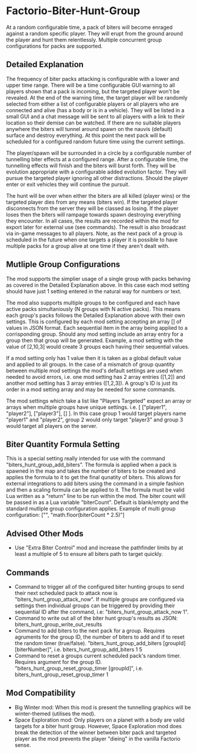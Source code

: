 # Factorio-Biter-Hunt-Group

At a random configurable time, a pack of biters will become enraged against a random specific player. They will erupt from the ground around the player and hunt them relentlessly. Multiple concurrent group configurations for packs are supported.


Detailed Explanation
-----------

The frequency of biter packs attacking is configurable with a lower and upper time range. There will be a time configurable GUI warning to all players shown that a pack is incoming, but the targeted player won't be revealed. At the end of the warning time, the target player will be randomly selected from either a list of configurable players or all players who are connected and alive (has a body or is in a vehicle). They will be listed in a small GUI and a chat message will be sent to all players with a link to their location so their demise can be watched. If there are no suitable players anywhere the biters will tunnel around spawn on the nauvis (default) surface and destroy everything. At this point the next pack will be scheduled for a configured random future time using the current settings.

The player/spawn will be surrounded in a circle by a configurable number of tunnelling biter effects at a configured range. After a configurable time, the tunnelling effects will finish and the biters will burst forth. They will be evolution appropriate with a configurable added evolution factor. They will pursue the targeted player ignoring all other distractions. Should the player enter or exit vehicles they will continue the pursuit.

The hunt will be over when either the biters are all killed (player wins) or the targeted player dies from any means (biters win). If the targeted player disconnects from the server they will be classed as losing. If the player loses then the biters will rampage towards spawn destroying everything they encounter. In all cases, the results are recorded within the mod for export later for external use (see commands). The result is also broadcast via in-game messages to all players. Note, as the next pack of a group is scheduled in the future when one targets a player it is possible to have multiple packs for a group alive at one time if they aren't dealt with.


Mutliple Group Configurations
---------------

The mod supports the simplier usage of a single group with packs behaving as covered in the Detailed Explanation above. In this case each mod setting should have just 1 setting entered in the natural way for numbers or text.

The mod also supports multiple groups to be configured and each have active packs simultaniously (N groups with N active packs). This means each group's packs follows the Detailed Explanation above with their own settings. This is configured by each mod setting accepting an array [] of values in JSON format. Each sequential item in the array being applied to a corrisponding group. Should any mod setting include an array entry for a group then that group will be generated.
Example, a mod setting with the value of [2,10,3] would create 3 groups each having their sequential values.

If a mod setting only has 1 value then it is taken as a global default value and applied to all groups. In the case of a mismatch of group quantity between multiple mod settings the mod's default settings are used when needed to avoid errors, i.e. one mod setting has 2 array entries ([1,2]) and another mod setting has 3 array entries ([1,2,3]). A group's ID is just its order in a mod setting array and may be needed for some commands.

The mod settings which take a list like "Players Targeted" expect an array or arrays when multiple groups have unique settings. i.e. [ ["player1", "player2"], ["player3"], [] ]. In this case group 1 would target players name "player1" and "player2", group 2 would only target "player3" and group 3 would target all players on the server.


Biter Quantity Formula Setting
--------------

This is a special setting really intended for use with the command "biters_hunt_group_add_biters". The formula is applied when a pack is spawned in the map and takes the number of biters to be created and applies the formula to it to get the final qunatity of biters. This allows for external integrations to add biters using the command in a simple fashion and then a scaling formula can be applied to it. The formula must be valid Lua written as a "return" line to be run within the mod. The biter count will be passed in as a Lua variable "biterCount". Default is blank/empty and the standard mutliple group configuration applies.
Example of multi group configuration: ["", "math.floor(biterCount * 2.5)"]


Advised Other Mods
--------------

- Use "Extra Biter Control" mod and increase the pathfinder limits by at least a multiple of 5 to ensure all biters path to target quickly.


Commands
------------

- Command to trigger all of the configured biter hunting groups to send their next scheduled pack to attack now is "biters_hunt_group_attack_now". If multiple groups are configured via settings then individual groups can be triggered by providing their sequential ID after the command, i.e: "biters_hunt_group_attack_now 1".
- Command to write out all of the biter hunt group's results as JSON: biters_hunt_group_write_out_results
- Command to add biters to the next pack for a group. Requires agruments for the group ID, the number of biters to add and if to reset the random timer (true/false). "biters_hunt_group_add_biters [groupId] [biterNumber]", i.e. biters_hunt_group_add_biters 1 5
- Command to reset a groups current scheduled pack's random timer. Requires argument for the group ID. "biters_hunt_group_reset_group_timer [groupId]", i.e. biters_hunt_group_reset_group_timer 1


Mod Compatibility
-------------

- Big Winter mod: When this mod is present the tunnelling graphics will be winter-themed (utilises the mod).
- Space Exploration mod: Only players on a planet with a body are valid targets for a biter hunt group. However, Space Exploration mod does break the detection of the winner between biter pack and targeted player as the mod prevents the player "dieing" in the vanilla Factorio sense.